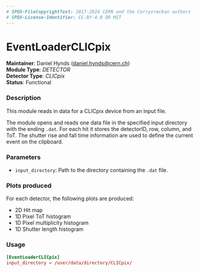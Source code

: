 ```yaml
---
# SPDX-FileCopyrightText: 2017-2024 CERN and the Corryvreckan authors
# SPDX-License-Identifier: CC-BY-4.0 OR MIT
---
```

# EventLoaderCLICpix
**Maintainer**: Daniel Hynds (<daniel.hynds@cern.ch>)   
**Module Type**: *DETECTOR*  
**Detector Type**: *CLICpix*  
**Status**: Functional   

### Description
This module reads in data for a CLICpix device from an input file.

The module opens and reads one data file in the specified input directory with the ending `.dat`. For each hit it stores the detectorID, row, column, and ToT. The shutter rise and fall time information are used to define the current event on the clipboard.

### Parameters
* `input_directory`: Path to the directory containing the `.dat` file.

### Plots produced

For each detector, the following plots are produced:

* 2D Hit map
* 1D Pixel ToT histogram
* 1D Pixel multiplicity histogram
* 1D Shutter length histogram

### Usage
```toml
[EventLoaderCLICpix]
input_directory = /user/data/directory/CLICpix/
```
